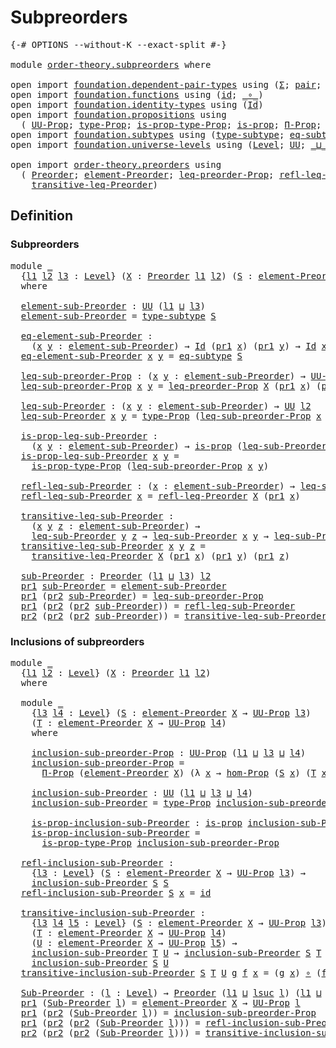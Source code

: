 # Subpreorders

<pre class="Agda"><a id="25" class="Symbol">{-#</a> <a id="29" class="Keyword">OPTIONS</a> <a id="37" class="Pragma">--without-K</a> <a id="49" class="Pragma">--exact-split</a> <a id="63" class="Symbol">#-}</a>

<a id="68" class="Keyword">module</a> <a id="75" href="order-theory.subpreorders.html" class="Module">order-theory.subpreorders</a> <a id="101" class="Keyword">where</a>

<a id="108" class="Keyword">open</a> <a id="113" class="Keyword">import</a> <a id="120" href="foundation.dependent-pair-types.html" class="Module">foundation.dependent-pair-types</a> <a id="152" class="Keyword">using</a> <a id="158" class="Symbol">(</a><a id="159" href="foundation-core.dependent-pair-types.html#502" class="Record">Σ</a><a id="160" class="Symbol">;</a> <a id="162" href="foundation-core.dependent-pair-types.html#575" class="InductiveConstructor">pair</a><a id="166" class="Symbol">;</a> <a id="168" href="foundation-core.dependent-pair-types.html#592" class="Field">pr1</a><a id="171" class="Symbol">;</a> <a id="173" href="foundation-core.dependent-pair-types.html#604" class="Field">pr2</a><a id="176" class="Symbol">)</a>
<a id="178" class="Keyword">open</a> <a id="183" class="Keyword">import</a> <a id="190" href="foundation.functions.html" class="Module">foundation.functions</a> <a id="211" class="Keyword">using</a> <a id="217" class="Symbol">(</a><a id="218" href="foundation-core.functions.html#309" class="Function">id</a><a id="220" class="Symbol">;</a> <a id="222" href="foundation-core.functions.html#407" class="Function Operator">_∘_</a><a id="225" class="Symbol">)</a>
<a id="227" class="Keyword">open</a> <a id="232" class="Keyword">import</a> <a id="239" href="foundation.identity-types.html" class="Module">foundation.identity-types</a> <a id="265" class="Keyword">using</a> <a id="271" class="Symbol">(</a><a id="272" href="foundation-core.identity-types.html#641" class="Datatype">Id</a><a id="274" class="Symbol">)</a>
<a id="276" class="Keyword">open</a> <a id="281" class="Keyword">import</a> <a id="288" href="foundation.propositions.html" class="Module">foundation.propositions</a> <a id="312" class="Keyword">using</a>
  <a id="320" class="Symbol">(</a> <a id="322" href="foundation-core.propositions.html#1322" class="Function">UU-Prop</a><a id="329" class="Symbol">;</a> <a id="331" href="foundation-core.propositions.html#1424" class="Function">type-Prop</a><a id="340" class="Symbol">;</a> <a id="342" href="foundation-core.propositions.html#1491" class="Function">is-prop-type-Prop</a><a id="359" class="Symbol">;</a> <a id="361" href="foundation-core.propositions.html#1246" class="Function">is-prop</a><a id="368" class="Symbol">;</a> <a id="370" href="foundation.propositions.html#1941" class="Function">Π-Prop</a><a id="376" class="Symbol">;</a> <a id="378" href="foundation.propositions.html#4054" class="Function">hom-Prop</a><a id="386" class="Symbol">)</a>
<a id="388" class="Keyword">open</a> <a id="393" class="Keyword">import</a> <a id="400" href="foundation.subtypes.html" class="Module">foundation.subtypes</a> <a id="420" class="Keyword">using</a> <a id="426" class="Symbol">(</a><a id="427" href="foundation-core.subtypes.html#2362" class="Function">type-subtype</a><a id="439" class="Symbol">;</a> <a id="441" href="foundation-core.subtypes.html#3210" class="Function">eq-subtype</a><a id="451" class="Symbol">)</a>
<a id="453" class="Keyword">open</a> <a id="458" class="Keyword">import</a> <a id="465" href="foundation.universe-levels.html" class="Module">foundation.universe-levels</a> <a id="492" class="Keyword">using</a> <a id="498" class="Symbol">(</a><a id="499" href="Agda.Primitive.html#597" class="Postulate">Level</a><a id="504" class="Symbol">;</a> <a id="506" href="foundation-core.universe-levels.html#222" class="Primitive">UU</a><a id="508" class="Symbol">;</a> <a id="510" href="Agda.Primitive.html#810" class="Primitive Operator">_⊔_</a><a id="513" class="Symbol">;</a> <a id="515" href="Agda.Primitive.html#780" class="Primitive">lsuc</a><a id="519" class="Symbol">)</a>

<a id="522" class="Keyword">open</a> <a id="527" class="Keyword">import</a> <a id="534" href="order-theory.preorders.html" class="Module">order-theory.preorders</a> <a id="557" class="Keyword">using</a>
  <a id="565" class="Symbol">(</a> <a id="567" href="order-theory.preorders.html#531" class="Function">Preorder</a><a id="575" class="Symbol">;</a> <a id="577" href="order-theory.preorders.html#873" class="Function">element-Preorder</a><a id="593" class="Symbol">;</a> <a id="595" href="order-theory.preorders.html#928" class="Function">leq-preorder-Prop</a><a id="612" class="Symbol">;</a> <a id="614" href="order-theory.preorders.html#1280" class="Function">refl-leq-Preorder</a><a id="631" class="Symbol">;</a>
    <a id="637" href="order-theory.preorders.html#1385" class="Function">transitive-leq-Preorder</a><a id="660" class="Symbol">)</a>
</pre>
## Definition

### Subpreorders

<pre class="Agda"><a id="708" class="Keyword">module</a> <a id="715" href="order-theory.subpreorders.html#715" class="Module">_</a>
  <a id="719" class="Symbol">{</a><a id="720" href="order-theory.subpreorders.html#720" class="Bound">l1</a> <a id="723" href="order-theory.subpreorders.html#723" class="Bound">l2</a> <a id="726" href="order-theory.subpreorders.html#726" class="Bound">l3</a> <a id="729" class="Symbol">:</a> <a id="731" href="Agda.Primitive.html#597" class="Postulate">Level</a><a id="736" class="Symbol">}</a> <a id="738" class="Symbol">(</a><a id="739" href="order-theory.subpreorders.html#739" class="Bound">X</a> <a id="741" class="Symbol">:</a> <a id="743" href="order-theory.preorders.html#531" class="Function">Preorder</a> <a id="752" href="order-theory.subpreorders.html#720" class="Bound">l1</a> <a id="755" href="order-theory.subpreorders.html#723" class="Bound">l2</a><a id="757" class="Symbol">)</a> <a id="759" class="Symbol">(</a><a id="760" href="order-theory.subpreorders.html#760" class="Bound">S</a> <a id="762" class="Symbol">:</a> <a id="764" href="order-theory.preorders.html#873" class="Function">element-Preorder</a> <a id="781" href="order-theory.subpreorders.html#739" class="Bound">X</a> <a id="783" class="Symbol">→</a> <a id="785" href="foundation-core.propositions.html#1322" class="Function">UU-Prop</a> <a id="793" href="order-theory.subpreorders.html#726" class="Bound">l3</a><a id="795" class="Symbol">)</a>
  <a id="799" class="Keyword">where</a>

  <a id="808" href="order-theory.subpreorders.html#808" class="Function">element-sub-Preorder</a> <a id="829" class="Symbol">:</a> <a id="831" href="foundation-core.universe-levels.html#222" class="Primitive">UU</a> <a id="834" class="Symbol">(</a><a id="835" href="order-theory.subpreorders.html#720" class="Bound">l1</a> <a id="838" href="Agda.Primitive.html#810" class="Primitive Operator">⊔</a> <a id="840" href="order-theory.subpreorders.html#726" class="Bound">l3</a><a id="842" class="Symbol">)</a>
  <a id="846" href="order-theory.subpreorders.html#808" class="Function">element-sub-Preorder</a> <a id="867" class="Symbol">=</a> <a id="869" href="foundation-core.subtypes.html#2362" class="Function">type-subtype</a> <a id="882" href="order-theory.subpreorders.html#760" class="Bound">S</a>

  <a id="887" href="order-theory.subpreorders.html#887" class="Function">eq-element-sub-Preorder</a> <a id="911" class="Symbol">:</a>
    <a id="917" class="Symbol">(</a><a id="918" href="order-theory.subpreorders.html#918" class="Bound">x</a> <a id="920" href="order-theory.subpreorders.html#920" class="Bound">y</a> <a id="922" class="Symbol">:</a> <a id="924" href="order-theory.subpreorders.html#808" class="Function">element-sub-Preorder</a><a id="944" class="Symbol">)</a> <a id="946" class="Symbol">→</a> <a id="948" href="foundation-core.identity-types.html#641" class="Datatype">Id</a> <a id="951" class="Symbol">(</a><a id="952" href="foundation-core.dependent-pair-types.html#592" class="Field">pr1</a> <a id="956" href="order-theory.subpreorders.html#918" class="Bound">x</a><a id="957" class="Symbol">)</a> <a id="959" class="Symbol">(</a><a id="960" href="foundation-core.dependent-pair-types.html#592" class="Field">pr1</a> <a id="964" href="order-theory.subpreorders.html#920" class="Bound">y</a><a id="965" class="Symbol">)</a> <a id="967" class="Symbol">→</a> <a id="969" href="foundation-core.identity-types.html#641" class="Datatype">Id</a> <a id="972" href="order-theory.subpreorders.html#918" class="Bound">x</a> <a id="974" href="order-theory.subpreorders.html#920" class="Bound">y</a>
  <a id="978" href="order-theory.subpreorders.html#887" class="Function">eq-element-sub-Preorder</a> <a id="1002" href="order-theory.subpreorders.html#1002" class="Bound">x</a> <a id="1004" href="order-theory.subpreorders.html#1004" class="Bound">y</a> <a id="1006" class="Symbol">=</a> <a id="1008" href="foundation-core.subtypes.html#3210" class="Function">eq-subtype</a> <a id="1019" href="order-theory.subpreorders.html#760" class="Bound">S</a>

  <a id="1024" href="order-theory.subpreorders.html#1024" class="Function">leq-sub-preorder-Prop</a> <a id="1046" class="Symbol">:</a> <a id="1048" class="Symbol">(</a><a id="1049" href="order-theory.subpreorders.html#1049" class="Bound">x</a> <a id="1051" href="order-theory.subpreorders.html#1051" class="Bound">y</a> <a id="1053" class="Symbol">:</a> <a id="1055" href="order-theory.subpreorders.html#808" class="Function">element-sub-Preorder</a><a id="1075" class="Symbol">)</a> <a id="1077" class="Symbol">→</a> <a id="1079" href="foundation-core.propositions.html#1322" class="Function">UU-Prop</a> <a id="1087" href="order-theory.subpreorders.html#723" class="Bound">l2</a>
  <a id="1092" href="order-theory.subpreorders.html#1024" class="Function">leq-sub-preorder-Prop</a> <a id="1114" href="order-theory.subpreorders.html#1114" class="Bound">x</a> <a id="1116" href="order-theory.subpreorders.html#1116" class="Bound">y</a> <a id="1118" class="Symbol">=</a> <a id="1120" href="order-theory.preorders.html#928" class="Function">leq-preorder-Prop</a> <a id="1138" href="order-theory.subpreorders.html#739" class="Bound">X</a> <a id="1140" class="Symbol">(</a><a id="1141" href="foundation-core.dependent-pair-types.html#592" class="Field">pr1</a> <a id="1145" href="order-theory.subpreorders.html#1114" class="Bound">x</a><a id="1146" class="Symbol">)</a> <a id="1148" class="Symbol">(</a><a id="1149" href="foundation-core.dependent-pair-types.html#592" class="Field">pr1</a> <a id="1153" href="order-theory.subpreorders.html#1116" class="Bound">y</a><a id="1154" class="Symbol">)</a>

  <a id="1159" href="order-theory.subpreorders.html#1159" class="Function">leq-sub-Preorder</a> <a id="1176" class="Symbol">:</a> <a id="1178" class="Symbol">(</a><a id="1179" href="order-theory.subpreorders.html#1179" class="Bound">x</a> <a id="1181" href="order-theory.subpreorders.html#1181" class="Bound">y</a> <a id="1183" class="Symbol">:</a> <a id="1185" href="order-theory.subpreorders.html#808" class="Function">element-sub-Preorder</a><a id="1205" class="Symbol">)</a> <a id="1207" class="Symbol">→</a> <a id="1209" href="foundation-core.universe-levels.html#222" class="Primitive">UU</a> <a id="1212" href="order-theory.subpreorders.html#723" class="Bound">l2</a>
  <a id="1217" href="order-theory.subpreorders.html#1159" class="Function">leq-sub-Preorder</a> <a id="1234" href="order-theory.subpreorders.html#1234" class="Bound">x</a> <a id="1236" href="order-theory.subpreorders.html#1236" class="Bound">y</a> <a id="1238" class="Symbol">=</a> <a id="1240" href="foundation-core.propositions.html#1424" class="Function">type-Prop</a> <a id="1250" class="Symbol">(</a><a id="1251" href="order-theory.subpreorders.html#1024" class="Function">leq-sub-preorder-Prop</a> <a id="1273" href="order-theory.subpreorders.html#1234" class="Bound">x</a> <a id="1275" href="order-theory.subpreorders.html#1236" class="Bound">y</a><a id="1276" class="Symbol">)</a>

  <a id="1281" href="order-theory.subpreorders.html#1281" class="Function">is-prop-leq-sub-Preorder</a> <a id="1306" class="Symbol">:</a>
    <a id="1312" class="Symbol">(</a><a id="1313" href="order-theory.subpreorders.html#1313" class="Bound">x</a> <a id="1315" href="order-theory.subpreorders.html#1315" class="Bound">y</a> <a id="1317" class="Symbol">:</a> <a id="1319" href="order-theory.subpreorders.html#808" class="Function">element-sub-Preorder</a><a id="1339" class="Symbol">)</a> <a id="1341" class="Symbol">→</a> <a id="1343" href="foundation-core.propositions.html#1246" class="Function">is-prop</a> <a id="1351" class="Symbol">(</a><a id="1352" href="order-theory.subpreorders.html#1159" class="Function">leq-sub-Preorder</a> <a id="1369" href="order-theory.subpreorders.html#1313" class="Bound">x</a> <a id="1371" href="order-theory.subpreorders.html#1315" class="Bound">y</a><a id="1372" class="Symbol">)</a>
  <a id="1376" href="order-theory.subpreorders.html#1281" class="Function">is-prop-leq-sub-Preorder</a> <a id="1401" href="order-theory.subpreorders.html#1401" class="Bound">x</a> <a id="1403" href="order-theory.subpreorders.html#1403" class="Bound">y</a> <a id="1405" class="Symbol">=</a>
    <a id="1411" href="foundation-core.propositions.html#1491" class="Function">is-prop-type-Prop</a> <a id="1429" class="Symbol">(</a><a id="1430" href="order-theory.subpreorders.html#1024" class="Function">leq-sub-preorder-Prop</a> <a id="1452" href="order-theory.subpreorders.html#1401" class="Bound">x</a> <a id="1454" href="order-theory.subpreorders.html#1403" class="Bound">y</a><a id="1455" class="Symbol">)</a>

  <a id="1460" href="order-theory.subpreorders.html#1460" class="Function">refl-leq-sub-Preorder</a> <a id="1482" class="Symbol">:</a> <a id="1484" class="Symbol">(</a><a id="1485" href="order-theory.subpreorders.html#1485" class="Bound">x</a> <a id="1487" class="Symbol">:</a> <a id="1489" href="order-theory.subpreorders.html#808" class="Function">element-sub-Preorder</a><a id="1509" class="Symbol">)</a> <a id="1511" class="Symbol">→</a> <a id="1513" href="order-theory.subpreorders.html#1159" class="Function">leq-sub-Preorder</a> <a id="1530" href="order-theory.subpreorders.html#1485" class="Bound">x</a> <a id="1532" href="order-theory.subpreorders.html#1485" class="Bound">x</a>
  <a id="1536" href="order-theory.subpreorders.html#1460" class="Function">refl-leq-sub-Preorder</a> <a id="1558" href="order-theory.subpreorders.html#1558" class="Bound">x</a> <a id="1560" class="Symbol">=</a> <a id="1562" href="order-theory.preorders.html#1280" class="Function">refl-leq-Preorder</a> <a id="1580" href="order-theory.subpreorders.html#739" class="Bound">X</a> <a id="1582" class="Symbol">(</a><a id="1583" href="foundation-core.dependent-pair-types.html#592" class="Field">pr1</a> <a id="1587" href="order-theory.subpreorders.html#1558" class="Bound">x</a><a id="1588" class="Symbol">)</a>

  <a id="1593" href="order-theory.subpreorders.html#1593" class="Function">transitive-leq-sub-Preorder</a> <a id="1621" class="Symbol">:</a>
    <a id="1627" class="Symbol">(</a><a id="1628" href="order-theory.subpreorders.html#1628" class="Bound">x</a> <a id="1630" href="order-theory.subpreorders.html#1630" class="Bound">y</a> <a id="1632" href="order-theory.subpreorders.html#1632" class="Bound">z</a> <a id="1634" class="Symbol">:</a> <a id="1636" href="order-theory.subpreorders.html#808" class="Function">element-sub-Preorder</a><a id="1656" class="Symbol">)</a> <a id="1658" class="Symbol">→</a>
    <a id="1664" href="order-theory.subpreorders.html#1159" class="Function">leq-sub-Preorder</a> <a id="1681" href="order-theory.subpreorders.html#1630" class="Bound">y</a> <a id="1683" href="order-theory.subpreorders.html#1632" class="Bound">z</a> <a id="1685" class="Symbol">→</a> <a id="1687" href="order-theory.subpreorders.html#1159" class="Function">leq-sub-Preorder</a> <a id="1704" href="order-theory.subpreorders.html#1628" class="Bound">x</a> <a id="1706" href="order-theory.subpreorders.html#1630" class="Bound">y</a> <a id="1708" class="Symbol">→</a> <a id="1710" href="order-theory.subpreorders.html#1159" class="Function">leq-sub-Preorder</a> <a id="1727" href="order-theory.subpreorders.html#1628" class="Bound">x</a> <a id="1729" href="order-theory.subpreorders.html#1632" class="Bound">z</a>
  <a id="1733" href="order-theory.subpreorders.html#1593" class="Function">transitive-leq-sub-Preorder</a> <a id="1761" href="order-theory.subpreorders.html#1761" class="Bound">x</a> <a id="1763" href="order-theory.subpreorders.html#1763" class="Bound">y</a> <a id="1765" href="order-theory.subpreorders.html#1765" class="Bound">z</a> <a id="1767" class="Symbol">=</a>
    <a id="1773" href="order-theory.preorders.html#1385" class="Function">transitive-leq-Preorder</a> <a id="1797" href="order-theory.subpreorders.html#739" class="Bound">X</a> <a id="1799" class="Symbol">(</a><a id="1800" href="foundation-core.dependent-pair-types.html#592" class="Field">pr1</a> <a id="1804" href="order-theory.subpreorders.html#1761" class="Bound">x</a><a id="1805" class="Symbol">)</a> <a id="1807" class="Symbol">(</a><a id="1808" href="foundation-core.dependent-pair-types.html#592" class="Field">pr1</a> <a id="1812" href="order-theory.subpreorders.html#1763" class="Bound">y</a><a id="1813" class="Symbol">)</a> <a id="1815" class="Symbol">(</a><a id="1816" href="foundation-core.dependent-pair-types.html#592" class="Field">pr1</a> <a id="1820" href="order-theory.subpreorders.html#1765" class="Bound">z</a><a id="1821" class="Symbol">)</a>

  <a id="1826" href="order-theory.subpreorders.html#1826" class="Function">sub-Preorder</a> <a id="1839" class="Symbol">:</a> <a id="1841" href="order-theory.preorders.html#531" class="Function">Preorder</a> <a id="1850" class="Symbol">(</a><a id="1851" href="order-theory.subpreorders.html#720" class="Bound">l1</a> <a id="1854" href="Agda.Primitive.html#810" class="Primitive Operator">⊔</a> <a id="1856" href="order-theory.subpreorders.html#726" class="Bound">l3</a><a id="1858" class="Symbol">)</a> <a id="1860" href="order-theory.subpreorders.html#723" class="Bound">l2</a>
  <a id="1865" href="foundation-core.dependent-pair-types.html#592" class="Field">pr1</a> <a id="1869" href="order-theory.subpreorders.html#1826" class="Function">sub-Preorder</a> <a id="1882" class="Symbol">=</a> <a id="1884" href="order-theory.subpreorders.html#808" class="Function">element-sub-Preorder</a>
  <a id="1907" href="foundation-core.dependent-pair-types.html#592" class="Field">pr1</a> <a id="1911" class="Symbol">(</a><a id="1912" href="foundation-core.dependent-pair-types.html#604" class="Field">pr2</a> <a id="1916" href="order-theory.subpreorders.html#1826" class="Function">sub-Preorder</a><a id="1928" class="Symbol">)</a> <a id="1930" class="Symbol">=</a> <a id="1932" href="order-theory.subpreorders.html#1024" class="Function">leq-sub-preorder-Prop</a>
  <a id="1956" href="foundation-core.dependent-pair-types.html#592" class="Field">pr1</a> <a id="1960" class="Symbol">(</a><a id="1961" href="foundation-core.dependent-pair-types.html#604" class="Field">pr2</a> <a id="1965" class="Symbol">(</a><a id="1966" href="foundation-core.dependent-pair-types.html#604" class="Field">pr2</a> <a id="1970" href="order-theory.subpreorders.html#1826" class="Function">sub-Preorder</a><a id="1982" class="Symbol">))</a> <a id="1985" class="Symbol">=</a> <a id="1987" href="order-theory.subpreorders.html#1460" class="Function">refl-leq-sub-Preorder</a>
  <a id="2011" href="foundation-core.dependent-pair-types.html#604" class="Field">pr2</a> <a id="2015" class="Symbol">(</a><a id="2016" href="foundation-core.dependent-pair-types.html#604" class="Field">pr2</a> <a id="2020" class="Symbol">(</a><a id="2021" href="foundation-core.dependent-pair-types.html#604" class="Field">pr2</a> <a id="2025" href="order-theory.subpreorders.html#1826" class="Function">sub-Preorder</a><a id="2037" class="Symbol">))</a> <a id="2040" class="Symbol">=</a> <a id="2042" href="order-theory.subpreorders.html#1593" class="Function">transitive-leq-sub-Preorder</a>
</pre>
### Inclusions of subpreorders

<pre class="Agda"><a id="2115" class="Keyword">module</a> <a id="2122" href="order-theory.subpreorders.html#2122" class="Module">_</a>
  <a id="2126" class="Symbol">{</a><a id="2127" href="order-theory.subpreorders.html#2127" class="Bound">l1</a> <a id="2130" href="order-theory.subpreorders.html#2130" class="Bound">l2</a> <a id="2133" class="Symbol">:</a> <a id="2135" href="Agda.Primitive.html#597" class="Postulate">Level</a><a id="2140" class="Symbol">}</a> <a id="2142" class="Symbol">(</a><a id="2143" href="order-theory.subpreorders.html#2143" class="Bound">X</a> <a id="2145" class="Symbol">:</a> <a id="2147" href="order-theory.preorders.html#531" class="Function">Preorder</a> <a id="2156" href="order-theory.subpreorders.html#2127" class="Bound">l1</a> <a id="2159" href="order-theory.subpreorders.html#2130" class="Bound">l2</a><a id="2161" class="Symbol">)</a>
  <a id="2165" class="Keyword">where</a>

  <a id="2174" class="Keyword">module</a> <a id="2181" href="order-theory.subpreorders.html#2181" class="Module">_</a>
    <a id="2187" class="Symbol">{</a><a id="2188" href="order-theory.subpreorders.html#2188" class="Bound">l3</a> <a id="2191" href="order-theory.subpreorders.html#2191" class="Bound">l4</a> <a id="2194" class="Symbol">:</a> <a id="2196" href="Agda.Primitive.html#597" class="Postulate">Level</a><a id="2201" class="Symbol">}</a> <a id="2203" class="Symbol">(</a><a id="2204" href="order-theory.subpreorders.html#2204" class="Bound">S</a> <a id="2206" class="Symbol">:</a> <a id="2208" href="order-theory.preorders.html#873" class="Function">element-Preorder</a> <a id="2225" href="order-theory.subpreorders.html#2143" class="Bound">X</a> <a id="2227" class="Symbol">→</a> <a id="2229" href="foundation-core.propositions.html#1322" class="Function">UU-Prop</a> <a id="2237" href="order-theory.subpreorders.html#2188" class="Bound">l3</a><a id="2239" class="Symbol">)</a>
    <a id="2245" class="Symbol">(</a><a id="2246" href="order-theory.subpreorders.html#2246" class="Bound">T</a> <a id="2248" class="Symbol">:</a> <a id="2250" href="order-theory.preorders.html#873" class="Function">element-Preorder</a> <a id="2267" href="order-theory.subpreorders.html#2143" class="Bound">X</a> <a id="2269" class="Symbol">→</a> <a id="2271" href="foundation-core.propositions.html#1322" class="Function">UU-Prop</a> <a id="2279" href="order-theory.subpreorders.html#2191" class="Bound">l4</a><a id="2281" class="Symbol">)</a>
    <a id="2287" class="Keyword">where</a>
    
    <a id="2302" href="order-theory.subpreorders.html#2302" class="Function">inclusion-sub-preorder-Prop</a> <a id="2330" class="Symbol">:</a> <a id="2332" href="foundation-core.propositions.html#1322" class="Function">UU-Prop</a> <a id="2340" class="Symbol">(</a><a id="2341" href="order-theory.subpreorders.html#2127" class="Bound">l1</a> <a id="2344" href="Agda.Primitive.html#810" class="Primitive Operator">⊔</a> <a id="2346" href="order-theory.subpreorders.html#2188" class="Bound">l3</a> <a id="2349" href="Agda.Primitive.html#810" class="Primitive Operator">⊔</a> <a id="2351" href="order-theory.subpreorders.html#2191" class="Bound">l4</a><a id="2353" class="Symbol">)</a>
    <a id="2359" href="order-theory.subpreorders.html#2302" class="Function">inclusion-sub-preorder-Prop</a> <a id="2387" class="Symbol">=</a>
      <a id="2395" href="foundation.propositions.html#1941" class="Function">Π-Prop</a> <a id="2402" class="Symbol">(</a><a id="2403" href="order-theory.preorders.html#873" class="Function">element-Preorder</a> <a id="2420" href="order-theory.subpreorders.html#2143" class="Bound">X</a><a id="2421" class="Symbol">)</a> <a id="2423" class="Symbol">(λ</a> <a id="2426" href="order-theory.subpreorders.html#2426" class="Bound">x</a> <a id="2428" class="Symbol">→</a> <a id="2430" href="foundation.propositions.html#4054" class="Function">hom-Prop</a> <a id="2439" class="Symbol">(</a><a id="2440" href="order-theory.subpreorders.html#2204" class="Bound">S</a> <a id="2442" href="order-theory.subpreorders.html#2426" class="Bound">x</a><a id="2443" class="Symbol">)</a> <a id="2445" class="Symbol">(</a><a id="2446" href="order-theory.subpreorders.html#2246" class="Bound">T</a> <a id="2448" href="order-theory.subpreorders.html#2426" class="Bound">x</a><a id="2449" class="Symbol">))</a>

    <a id="2457" href="order-theory.subpreorders.html#2457" class="Function">inclusion-sub-Preorder</a> <a id="2480" class="Symbol">:</a> <a id="2482" href="foundation-core.universe-levels.html#222" class="Primitive">UU</a> <a id="2485" class="Symbol">(</a><a id="2486" href="order-theory.subpreorders.html#2127" class="Bound">l1</a> <a id="2489" href="Agda.Primitive.html#810" class="Primitive Operator">⊔</a> <a id="2491" href="order-theory.subpreorders.html#2188" class="Bound">l3</a> <a id="2494" href="Agda.Primitive.html#810" class="Primitive Operator">⊔</a> <a id="2496" href="order-theory.subpreorders.html#2191" class="Bound">l4</a><a id="2498" class="Symbol">)</a>
    <a id="2504" href="order-theory.subpreorders.html#2457" class="Function">inclusion-sub-Preorder</a> <a id="2527" class="Symbol">=</a> <a id="2529" href="foundation-core.propositions.html#1424" class="Function">type-Prop</a> <a id="2539" href="order-theory.subpreorders.html#2302" class="Function">inclusion-sub-preorder-Prop</a>

    <a id="2572" href="order-theory.subpreorders.html#2572" class="Function">is-prop-inclusion-sub-Preorder</a> <a id="2603" class="Symbol">:</a> <a id="2605" href="foundation-core.propositions.html#1246" class="Function">is-prop</a> <a id="2613" href="order-theory.subpreorders.html#2457" class="Function">inclusion-sub-Preorder</a>
    <a id="2640" href="order-theory.subpreorders.html#2572" class="Function">is-prop-inclusion-sub-Preorder</a> <a id="2671" class="Symbol">=</a>
      <a id="2679" href="foundation-core.propositions.html#1491" class="Function">is-prop-type-Prop</a> <a id="2697" href="order-theory.subpreorders.html#2302" class="Function">inclusion-sub-preorder-Prop</a>

  <a id="2728" href="order-theory.subpreorders.html#2728" class="Function">refl-inclusion-sub-Preorder</a> <a id="2756" class="Symbol">:</a>
    <a id="2762" class="Symbol">{</a><a id="2763" href="order-theory.subpreorders.html#2763" class="Bound">l3</a> <a id="2766" class="Symbol">:</a> <a id="2768" href="Agda.Primitive.html#597" class="Postulate">Level</a><a id="2773" class="Symbol">}</a> <a id="2775" class="Symbol">(</a><a id="2776" href="order-theory.subpreorders.html#2776" class="Bound">S</a> <a id="2778" class="Symbol">:</a> <a id="2780" href="order-theory.preorders.html#873" class="Function">element-Preorder</a> <a id="2797" href="order-theory.subpreorders.html#2143" class="Bound">X</a> <a id="2799" class="Symbol">→</a> <a id="2801" href="foundation-core.propositions.html#1322" class="Function">UU-Prop</a> <a id="2809" href="order-theory.subpreorders.html#2763" class="Bound">l3</a><a id="2811" class="Symbol">)</a> <a id="2813" class="Symbol">→</a>
    <a id="2819" href="order-theory.subpreorders.html#2457" class="Function">inclusion-sub-Preorder</a> <a id="2842" href="order-theory.subpreorders.html#2776" class="Bound">S</a> <a id="2844" href="order-theory.subpreorders.html#2776" class="Bound">S</a>
  <a id="2848" href="order-theory.subpreorders.html#2728" class="Function">refl-inclusion-sub-Preorder</a> <a id="2876" href="order-theory.subpreorders.html#2876" class="Bound">S</a> <a id="2878" href="order-theory.subpreorders.html#2878" class="Bound">x</a> <a id="2880" class="Symbol">=</a> <a id="2882" href="foundation-core.functions.html#309" class="Function">id</a>

  <a id="2888" href="order-theory.subpreorders.html#2888" class="Function">transitive-inclusion-sub-Preorder</a> <a id="2922" class="Symbol">:</a>
    <a id="2928" class="Symbol">{</a><a id="2929" href="order-theory.subpreorders.html#2929" class="Bound">l3</a> <a id="2932" href="order-theory.subpreorders.html#2932" class="Bound">l4</a> <a id="2935" href="order-theory.subpreorders.html#2935" class="Bound">l5</a> <a id="2938" class="Symbol">:</a> <a id="2940" href="Agda.Primitive.html#597" class="Postulate">Level</a><a id="2945" class="Symbol">}</a> <a id="2947" class="Symbol">(</a><a id="2948" href="order-theory.subpreorders.html#2948" class="Bound">S</a> <a id="2950" class="Symbol">:</a> <a id="2952" href="order-theory.preorders.html#873" class="Function">element-Preorder</a> <a id="2969" href="order-theory.subpreorders.html#2143" class="Bound">X</a> <a id="2971" class="Symbol">→</a> <a id="2973" href="foundation-core.propositions.html#1322" class="Function">UU-Prop</a> <a id="2981" href="order-theory.subpreorders.html#2929" class="Bound">l3</a><a id="2983" class="Symbol">)</a>
    <a id="2989" class="Symbol">(</a><a id="2990" href="order-theory.subpreorders.html#2990" class="Bound">T</a> <a id="2992" class="Symbol">:</a> <a id="2994" href="order-theory.preorders.html#873" class="Function">element-Preorder</a> <a id="3011" href="order-theory.subpreorders.html#2143" class="Bound">X</a> <a id="3013" class="Symbol">→</a> <a id="3015" href="foundation-core.propositions.html#1322" class="Function">UU-Prop</a> <a id="3023" href="order-theory.subpreorders.html#2932" class="Bound">l4</a><a id="3025" class="Symbol">)</a>
    <a id="3031" class="Symbol">(</a><a id="3032" href="order-theory.subpreorders.html#3032" class="Bound">U</a> <a id="3034" class="Symbol">:</a> <a id="3036" href="order-theory.preorders.html#873" class="Function">element-Preorder</a> <a id="3053" href="order-theory.subpreorders.html#2143" class="Bound">X</a> <a id="3055" class="Symbol">→</a> <a id="3057" href="foundation-core.propositions.html#1322" class="Function">UU-Prop</a> <a id="3065" href="order-theory.subpreorders.html#2935" class="Bound">l5</a><a id="3067" class="Symbol">)</a> <a id="3069" class="Symbol">→</a>
    <a id="3075" href="order-theory.subpreorders.html#2457" class="Function">inclusion-sub-Preorder</a> <a id="3098" href="order-theory.subpreorders.html#2990" class="Bound">T</a> <a id="3100" href="order-theory.subpreorders.html#3032" class="Bound">U</a> <a id="3102" class="Symbol">→</a> <a id="3104" href="order-theory.subpreorders.html#2457" class="Function">inclusion-sub-Preorder</a> <a id="3127" href="order-theory.subpreorders.html#2948" class="Bound">S</a> <a id="3129" href="order-theory.subpreorders.html#2990" class="Bound">T</a> <a id="3131" class="Symbol">→</a>
    <a id="3137" href="order-theory.subpreorders.html#2457" class="Function">inclusion-sub-Preorder</a> <a id="3160" href="order-theory.subpreorders.html#2948" class="Bound">S</a> <a id="3162" href="order-theory.subpreorders.html#3032" class="Bound">U</a>
  <a id="3166" href="order-theory.subpreorders.html#2888" class="Function">transitive-inclusion-sub-Preorder</a> <a id="3200" href="order-theory.subpreorders.html#3200" class="Bound">S</a> <a id="3202" href="order-theory.subpreorders.html#3202" class="Bound">T</a> <a id="3204" href="order-theory.subpreorders.html#3204" class="Bound">U</a> <a id="3206" href="order-theory.subpreorders.html#3206" class="Bound">g</a> <a id="3208" href="order-theory.subpreorders.html#3208" class="Bound">f</a> <a id="3210" href="order-theory.subpreorders.html#3210" class="Bound">x</a> <a id="3212" class="Symbol">=</a> <a id="3214" class="Symbol">(</a><a id="3215" href="order-theory.subpreorders.html#3206" class="Bound">g</a> <a id="3217" href="order-theory.subpreorders.html#3210" class="Bound">x</a><a id="3218" class="Symbol">)</a> <a id="3220" href="foundation-core.functions.html#407" class="Function Operator">∘</a> <a id="3222" class="Symbol">(</a><a id="3223" href="order-theory.subpreorders.html#3208" class="Bound">f</a> <a id="3225" href="order-theory.subpreorders.html#3210" class="Bound">x</a><a id="3226" class="Symbol">)</a>

  <a id="3231" href="order-theory.subpreorders.html#3231" class="Function">Sub-Preorder</a> <a id="3244" class="Symbol">:</a> <a id="3246" class="Symbol">(</a><a id="3247" href="order-theory.subpreorders.html#3247" class="Bound">l</a> <a id="3249" class="Symbol">:</a> <a id="3251" href="Agda.Primitive.html#597" class="Postulate">Level</a><a id="3256" class="Symbol">)</a> <a id="3258" class="Symbol">→</a> <a id="3260" href="order-theory.preorders.html#531" class="Function">Preorder</a> <a id="3269" class="Symbol">(</a><a id="3270" href="order-theory.subpreorders.html#2127" class="Bound">l1</a> <a id="3273" href="Agda.Primitive.html#810" class="Primitive Operator">⊔</a> <a id="3275" href="Agda.Primitive.html#780" class="Primitive">lsuc</a> <a id="3280" href="order-theory.subpreorders.html#3247" class="Bound">l</a><a id="3281" class="Symbol">)</a> <a id="3283" class="Symbol">(</a><a id="3284" href="order-theory.subpreorders.html#2127" class="Bound">l1</a> <a id="3287" href="Agda.Primitive.html#810" class="Primitive Operator">⊔</a> <a id="3289" href="order-theory.subpreorders.html#3247" class="Bound">l</a><a id="3290" class="Symbol">)</a>
  <a id="3294" href="foundation-core.dependent-pair-types.html#592" class="Field">pr1</a> <a id="3298" class="Symbol">(</a><a id="3299" href="order-theory.subpreorders.html#3231" class="Function">Sub-Preorder</a> <a id="3312" href="order-theory.subpreorders.html#3312" class="Bound">l</a><a id="3313" class="Symbol">)</a> <a id="3315" class="Symbol">=</a> <a id="3317" href="order-theory.preorders.html#873" class="Function">element-Preorder</a> <a id="3334" href="order-theory.subpreorders.html#2143" class="Bound">X</a> <a id="3336" class="Symbol">→</a> <a id="3338" href="foundation-core.propositions.html#1322" class="Function">UU-Prop</a> <a id="3346" href="order-theory.subpreorders.html#3312" class="Bound">l</a>
  <a id="3350" href="foundation-core.dependent-pair-types.html#592" class="Field">pr1</a> <a id="3354" class="Symbol">(</a><a id="3355" href="foundation-core.dependent-pair-types.html#604" class="Field">pr2</a> <a id="3359" class="Symbol">(</a><a id="3360" href="order-theory.subpreorders.html#3231" class="Function">Sub-Preorder</a> <a id="3373" href="order-theory.subpreorders.html#3373" class="Bound">l</a><a id="3374" class="Symbol">))</a> <a id="3377" class="Symbol">=</a> <a id="3379" href="order-theory.subpreorders.html#2302" class="Function">inclusion-sub-preorder-Prop</a>
  <a id="3409" href="foundation-core.dependent-pair-types.html#592" class="Field">pr1</a> <a id="3413" class="Symbol">(</a><a id="3414" href="foundation-core.dependent-pair-types.html#604" class="Field">pr2</a> <a id="3418" class="Symbol">(</a><a id="3419" href="foundation-core.dependent-pair-types.html#604" class="Field">pr2</a> <a id="3423" class="Symbol">(</a><a id="3424" href="order-theory.subpreorders.html#3231" class="Function">Sub-Preorder</a> <a id="3437" href="order-theory.subpreorders.html#3437" class="Bound">l</a><a id="3438" class="Symbol">)))</a> <a id="3442" class="Symbol">=</a> <a id="3444" href="order-theory.subpreorders.html#2728" class="Function">refl-inclusion-sub-Preorder</a>
  <a id="3474" href="foundation-core.dependent-pair-types.html#604" class="Field">pr2</a> <a id="3478" class="Symbol">(</a><a id="3479" href="foundation-core.dependent-pair-types.html#604" class="Field">pr2</a> <a id="3483" class="Symbol">(</a><a id="3484" href="foundation-core.dependent-pair-types.html#604" class="Field">pr2</a> <a id="3488" class="Symbol">(</a><a id="3489" href="order-theory.subpreorders.html#3231" class="Function">Sub-Preorder</a> <a id="3502" href="order-theory.subpreorders.html#3502" class="Bound">l</a><a id="3503" class="Symbol">)))</a> <a id="3507" class="Symbol">=</a> <a id="3509" href="order-theory.subpreorders.html#2888" class="Function">transitive-inclusion-sub-Preorder</a>
</pre>


